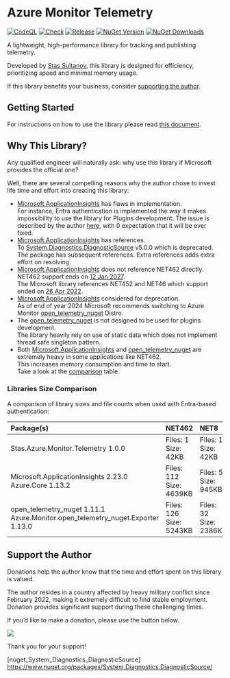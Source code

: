 # Azure Monitor Telemetry 
[![CodeQL](https://github.com/stas-sultanov/azure-monitor-telemetry/actions/workflows/github-code-scanning/codeql/badge.svg)](https://github.com/stas-sultanov/azure-monitor-telemetry/actions/workflows/github-code-scanning/codeql)
[![Check](https://github.com/stas-sultanov/azure-monitor-telemetry/actions/workflows/check.yml/badge.svg)](https://github.com/stas-sultanov/azure-monitor-telemetry/actions/workflows/check.yml)
[![Release](https://github.com/stas-sultanov/azure-monitor-telemetry/actions/workflows/release.yml/badge.svg)](https://github.com/stas-sultanov/azure-monitor-telemetry/actions/workflows/release.yml)
[![NuGet Version](https://img.shields.io/nuget/v/Stas.Azure.Monitor.Telemetry)](https://www.nuget.org/packages/Stas.Azure.Monitor.Telemetry)
[![NuGet Downloads](https://img.shields.io/nuget/dt/Stas.Azure.Monitor.Telemetry)](https://www.nuget.org/packages/Stas.Azure.Monitor.Telemetry)

A lightweight, high-performance library for tracking and publishing telemetry.

Developed by [Stas Sultanov][linked_in_profile], this library is designed for efficiency, prioritizing speed and minimal memory usage.

If this library benefits your business, consider [supporting the author](#support-the-author).

## Getting Started

For instructions on how to use the library please read [this document](/src/readme.md).

## Why This Library?

Any qualified engineer will naturally ask: why use this library if Microsoft provides the official one?

Well, there are several compelling reasons why the author chose to invest life time and effort into creating this library:

- [Microsoft.ApplicationInsights][app_insights_nuget_2_23] has flaws in implementation.<br/>
  For instance, Entra authentication is implemented the way it makes impossibility to use the library for Plugins development.
  The issue is described by the author [here][app_insights_issue_auth], with 0 expectation that it will be ever fixed.
- [Microsoft.ApplicationInsights][app_insights_nuget_2_23] has references.<br/>
  To [System.Diagnostics.DiagnosticSource](https://www.nuget.org/packages/System.Diagnostics.DiagnosticSource/) v5.0.0 which is deprecated.
  The package has subsequent references.
  Extra references adds extra effort on resolving.
- [Microsoft.ApplicationInsights][app_insights_nuget_2_23] does not reference NET462 directly.
  NET462 support ends on [12 Jan 2027][dot_net_lifecycle].<br/>
  The Microsoft library references NET452 and NET46 which support ended on [26 Apr 2022][dot_net_lifecycle].
- [Microsoft.ApplicationInsights][app_insights_nuget_2_23] considered for deprecation.<br/>
  As of end of year 2024 Microsoft recommends switching to Azure Monitor [open_telemetry_nuget](https://learn.microsoft.com/azure/azure-monitor/app/open_telemetry_nuget-enable) Distro.
- The [open_telemetry_nuget][open_telemetry_nuget] is not designed to be used for plugins development.<br/>
  The library heavily rely on use of static data which does not implement thread safe singleton pattern.
- Both [Microsoft.ApplicationInsights][app_insights_nuget_2_23] and [open_telemetry_nuget][open_telemetry_nuget] are extremely heavy in some applications like NET462.<br/>
  This increases memory consumption and time to start.<br/>
  Take a look at the [comparison](#libraries-size-comparison) table.

### Libraries Size Comparison

A comparison of library sizes and file counts when used with Entra-based authentication:

| Package(s)                                   | NET462 | NET8 | NET9 |
| :------------------------------------------- | :----- | :--- | :--- |
| Stas.Azure.Monitor.Telemetry           1.0.0 <br/> | Files: 1<br/>Size:  42KB | Files:   1<br/>Size:   42KB | Files: 1<br/>Size:  42KB |
| Microsoft.ApplicationInsights         2.23.0 <br/> Azure.Core                            1.13.2 | Files: 112<br/>Size: 4639KB | Files: 5<br/>Size: 945KB | Files: 5<br/>Size: 945KB |
| open_telemetry_nuget                         1.11.1 <br/> Azure.Monitor.open_telemetry_nuget.Exporter  1.13.0 | Files: 126<br/>Size: 5243KB | Files: 32<br/>Size: 2386KB | Files:  26<br/>Size: 2233KB |

## Support the Author

Donations help the author know that the time and effort spent on this library is valued.

The author resides in a country affected by heavy military conflict since February 2022, making it extremely difficult to find stable employment. Donation provides significant support during these challenging times.

If you’d like to make a donation, please use the button below.

[![](https://www.paypalobjects.com/en_US/i/btn/btn_donate_LG.gif)](https://www.paypal.com/cgi-bin/webscr?cmd=_s-xclick&hosted_button_id=K2DPD6J3DJ2FN)

Thank you for your support!

[app_insights_issue_auth]: https://github.com/microsoft/ApplicationInsights-dotnet/issues/2945
[app_insights_nuget_2_23]: https://www.nuget.org/packages/Microsoft.ApplicationInsights/2.23.0
[azure_monitor]: https://docs.microsoft.com/azure/azure-monitor/overview
[dot_net_lifecycle]: https://learn.microsoft.com/lifecycle/products/microsoft-net-framework
[linked_in_profile]: https://www.linkedin.com/in/stas-sultanov
[open_telemetry_nuget]: https://www.nuget.org/packages/open_telemetry_nuget
[nuget_System_Diagnostics_DiagnosticSource] https://www.nuget.org/packages/System.Diagnostics.DiagnosticSource/